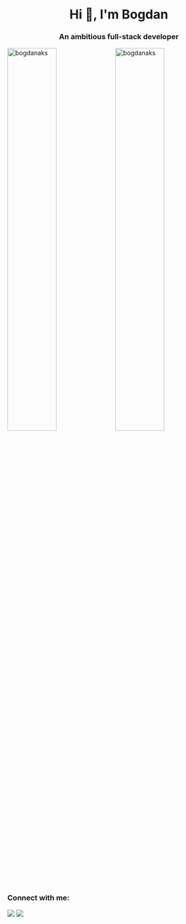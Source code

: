 <html>
    <head>
        <mate charest="utf-8" />
    </head>
    <body>
    	<h1 align="center">Hi 👋, I'm Bogdan</h1>
	<h3 align="center">An ambitious full-stack developer</h3>
	<p><img align="left" width="47%" src="https://github-readme-stats.vercel.app/api/top-langs?username=bogdanaks&show_icons=true&locale=en&layout=compact&count_private=true&hide=HTML,CSS,Objective-C,Makefile" alt="bogdanaks" /></p>
	<p>&nbsp;<img width="47%" align="center" src="https://github-readme-stats.vercel.app/api?username=bogdanaks&show_icons=true&locale=en&count_private=true" alt="bogdanaks" /></p>
	<br /><br />
	<h3 align="left">Connect with me:</h3>
        <a target="_blank" href="https://www.linkedin.com/in/bogdanaks/"><img src="https://img.shields.io/badge/--linkedin?label=LinkedIn&logo=LinkedIn&style=social"/><a/>
        <a target="_blank" href="https://t.me/bogdanaks"><img src="https://img.shields.io/badge/--Telegram?label=Telegram&logo=Telegram&style=social"/><a/>
    </body>
</html>
